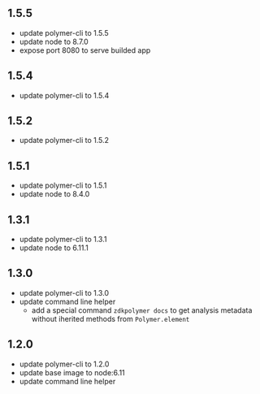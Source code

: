 ## 1.5.5
  - update polymer-cli to 1.5.5
  - update node to 8.7.0
  - expose port 8080 to serve builded app

## 1.5.4
  - update polymer-cli to 1.5.4

## 1.5.2
  - update polymer-cli to 1.5.2

## 1.5.1
  - update polymer-cli to 1.5.1
  - update node to 8.4.0

## 1.3.1
  - update polymer-cli to 1.3.1
  - update node to 6.11.1
  
## 1.3.0
  
  - update polymer-cli to 1.3.0
  - update command line helper
    - add a special command `zdkpolymer docs` to get analysis metadata without iherited methods from `Polymer.element`

## 1.2.0

  - update polymer-cli to 1.2.0
  - update base image to node:6.11
  - update command line helper